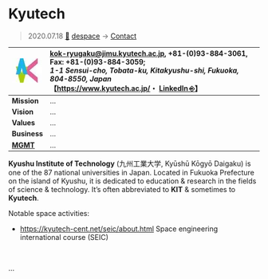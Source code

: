 # Kyutech
> 2020.07.18 [🚀](../../index/index.md) [despace](../index.md) → [Contact](../contact.md)

|[![](../f/contact/k/kyutech_logo1_thumb.webp)](../f/contact/k/kyutech_logo1.png)|<kok-ryugaku@jimu.kyutech.ac.jp>, +81-(0)93-884-3061, Fax: +81-(0)93-884-3059;<br> *1-1 Sensui-cho, Tobata-ku, Kitakyushu-shi, Fukuoka, 804-8550, Japan*<br> 【<https://www.kyutech.ac.jp/>・ [LinkedIn ⎆](https://www.linkedin.com/company/kyutech-institute-of-technology/)】|
|:--|:--|
|**Mission**|…|
|**Vision**|…|
|**Values**|…|
|**Business**|…|
|**[MGMT](../mgmt.md)**|…|

**Kyushu Institute of Technology** (九州工業大学, Kyūshū Kōgyō Daigaku) is one of the 87 national universities in Japan. Located in Fukuoka Prefecture on the island of Kyushu, it is dedicated to education & research in the fields of science & technology. It’s often abbreviated to **KIT** & sometimes to **Kyutech**.

Notable space activities:

   - <https://kyutech-cent.net/seic/about.html> Space engineering international course (SEIC)

<p style="page-break-after:always"> </p>

…

